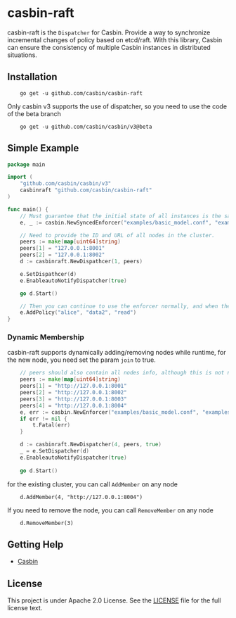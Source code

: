 # casbin-raft

casbin-raft is the `Dispatcher` for Casbin. Provide a way to synchronize incremental changes of policy based on etcd/raft. With this library, Casbin can ensure the consistency of multiple Casbin instances in distributed situations.

## Installation

```
    go get -u github.com/casbin/casbin-raft
```
Only casbin v3 supports the use of dispatcher, so you need to use the code of the beta branch

```
    go get -u github.com/casbin/casbin/v3@beta
```

## Simple Example

```go
package main

import (
	"github.com/casbin/casbin/v3"
	casbinraft "github.com/casbin/casbin-raft"
)

func main() {
    // Must guarantee that the initial state of all instances is the same, 
    e, _ := casbin.NewSyncedEnforcer("examples/basic_model.conf", "examples/basic_policy.csv")

    // Need to provide the ID and URL of all nodes in the cluster. 
    peers := make(map[uint64]string)
    peers[1] = "127.0.0.1:8001"
    peers[2] = "127.0.0.1:8002"
    d := casbinraft.NewDispathcer(1, peers)

    e.SetDispathcer(d)
    e.EnableautoNotifyDispatcher(true)

    go d.Start()

    // Then you can continue to use the enforcer normally, and when the policy changes, dispathcer will automatically synchronize all clusters
    e.AddPolicy("alice", "data2", "read")
}
```

### Dynamic Membership

casbin-raft supports dynamically adding/removing nodes while runtime, for the new node, you need set the param `join` to true.
```go
    // peers should also contain all nodes info, although this is not needed by raft, it will be used for tranport between nodes
    peers := make(map[uint64]string)
    peers[1] = "http://127.0.0.1:8001"
    peers[2] = "http://127.0.0.1:8002"
    peers[3] = "http://127.0.0.1:8003"
    peers[4] = "http://127.0.0.1:8004"
    e, err := casbin.NewEnforcer("examples/basic_model.conf", "examples/basic_policy.csv")
    if err != nil {
        t.Fatal(err)
    }

    d := casbinraft.NewDispatcher(4, peers, true)
    _ = e.SetDispatcher(d)
    e.EnableautoNotifyDispatcher(true)
    
    go d.Start()
```

for the existing cluster, you can call `AddMember` on any node
```
    d.AddMember(4, "http://127.0.0.1:8004")
```

If you need to remove the node, you can call `RemoveMember` on any node
```
    d.RemoveMember(3)
```

## Getting Help

- [Casbin](https://github.com/casbin/casbin)

## License

This project is under Apache 2.0 License. See the [LICENSE](LICENSE) file for the full license text.